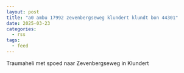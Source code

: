 ```yaml
---
layout: post
title: "a0 ambu 17992 zevenbergseweg klundert klundt bon 44301"
date: 2025-03-23
categories: 
  - rss
tags: 
  - feed
---
```


Traumaheli met spoed naar Zevenbergseweg in Klundert

